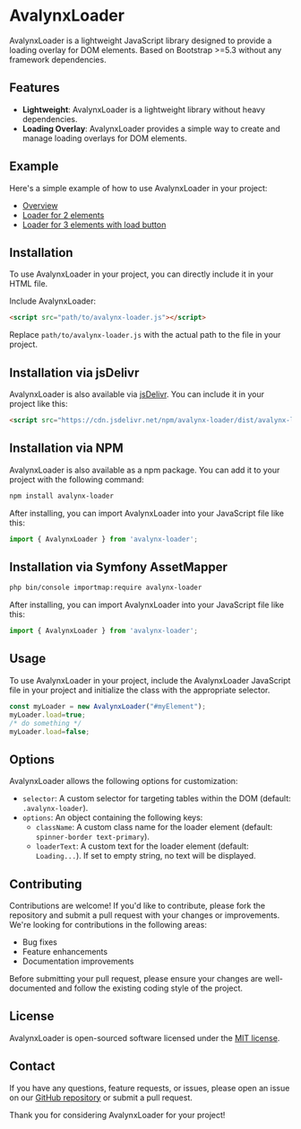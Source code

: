 # AvalynxLoader

AvalynxLoader is a lightweight JavaScript library designed to provide a loading overlay for DOM elements. Based on Bootstrap >=5.3 without any framework dependencies.

## Features

- **Lightweight**: AvalynxLoader is a lightweight library without heavy dependencies.
- **Loading Overlay**: AvalynxLoader provides a simple way to create and manage loading overlays for DOM elements.

## Example

Here's a simple example of how to use AvalynxLoader in your project:

* [Overview](https://avalynx-loader.jbs-newmedia.de/examples/index.html)
* [Loader for 2 elements](https://avalynx-loader.jbs-newmedia.de/examples/loader-for-2-elements.html)
* [Loader for 3 elements with load button](https://avalynx-loader.jbs-newmedia.de/examples/loader-for-3-elements-with-load-button.html)


## Installation

To use AvalynxLoader in your project, you can directly include it in your HTML file.

Include AvalynxLoader:

```html
<script src="path/to/avalynx-loader.js"></script>
```

Replace `path/to/avalynx-loader.js` with the actual path to the file in your project.

## Installation via jsDelivr

AvalynxLoader is also available via [jsDelivr](https://www.jsdelivr.com/). You can include it in your project like this:

```html
<script src="https://cdn.jsdelivr.net/npm/avalynx-loader/dist/avalynx-loader.js"></script>
```

## Installation via NPM

AvalynxLoader is also available as a npm package. You can add it to your project with the following command:

```bash
npm install avalynx-loader
```

After installing, you can import AvalynxLoader into your JavaScript file like this:

```javascript
import { AvalynxLoader } from 'avalynx-loader';
```

## Installation via Symfony AssetMapper

```bash
php bin/console importmap:require avalynx-loader
```

After installing, you can import AvalynxLoader into your JavaScript file like this:

```javascript
import { AvalynxLoader } from 'avalynx-loader';
```

## Usage

To use AvalynxLoader in your project, include the AvalynxLoader JavaScript file in your project and initialize the class with the appropriate selector.

```javascript
const myLoader = new AvalynxLoader("#myElement");
myLoader.load=true;
/* do something */
myLoader.load=false;
```

## Options

AvalynxLoader allows the following options for customization:

- `selector`: A custom selector for targeting tables within the DOM (default: `.avalynx-loader`).
- `options`: An object containing the following keys:
  - `className`: A custom class name for the loader element (default: `spinner-border text-primary`).
  - `loaderText`: A custom text for the loader element (default: `Loading...`). If set to empty string, no text will be displayed.

## Contributing

Contributions are welcome! If you'd like to contribute, please fork the repository and submit a pull request with your changes or improvements. We're looking for contributions in the following areas:

- Bug fixes
- Feature enhancements
- Documentation improvements

Before submitting your pull request, please ensure your changes are well-documented and follow the existing coding style of the project.

## License

AvalynxLoader is open-sourced software licensed under the [MIT license](LICENSE).

## Contact

If you have any questions, feature requests, or issues, please open an issue on our [GitHub repository](https://github.com/avalynx/avalynx-loader/issues) or submit a pull request.

Thank you for considering AvalynxLoader for your project!
